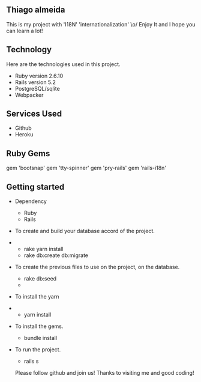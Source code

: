 ## Thiago almeida
This is my project with 'I18N' 'internationalization' \o/ 
Enjoy It and I hope you can learn a lot!


## Technology 

Here are the technologies used in this project.

* Ruby version  2.6.10
* Rails version 5.2
* PostgreSQL/sqlite
* Webpacker

## Services Used

* Github
* Heroku

## Ruby Gems

gem 'bootsnap'
gem 'tty-spinner'
gem 'pry-rails'
gem 'rails-i18n'



## Getting started

* Dependency
  - Ruby  
  - Rails

* To create and build your database accord of the project.
* - rake yarn install
  - rake db:create db:migrate
  
* To create the previous files to use on the project, on the database.
  - rake db:seed 
  - 
* To install the yarn
* - yarn install
* To install the gems.
  - bundle install


  
* To run the project.
  - rails s


  Please follow github and join us!
  Thanks to visiting me and good coding!
